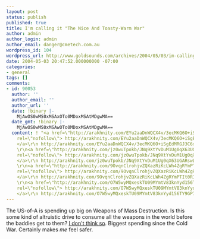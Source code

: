 ```yaml
---
layout: post
status: publish
published: true
title: I'm calling it "The Nice And Toasty-Warm War"
author: admin
author_login: admin
author_email: danger@cmetech.com.au
wordpress_id: 104
wordpress_url: http://www.goldsounds.com/archives/2004/05/03/im-calling-it-the-nice-and-toasty-warm-war/
date: 2004-05-03 20:47:52.000000000 -07:00
categories:
- general
tags: []
comments:
- id: 90053
  author: ''
  author_email: ''
  author_url: ''
  date: !binary |-
    MjAwOS0wMS0xMSAxOTo0MDoxMSAtMDgwMA==
  date_gmt: !binary |-
    MjAwOS0wMS0xMSAwOTo0MDoxMSAtMDgwMA==
  content: ! "<a href=\"http://arakhnity.com/EYu2aaDnWQCX4v/3ecMKQ6O+iSgEdMRGJ3C6xsGEUaqZGLhH6stwbCECMo5stF51jgDa5JDSN2dm9u51Jnf36swoF2cgScSEWIG17WL6dAoAZa6IiygKxRhTtM2XdCkrI/mJCNO+wM4D/qm7l+RI8eJhb37iQ3Dg\"
    rel=\"nofollow\"> http://arakhnity.com/EYu2aaDnWQCX4v/3ecMKQ6O+iSgEdMRGJ3C6xsGEUaqZGLhH6stwbCECMo5stF51jgDa5JDSN2dm9u51Jnf36swoF2cgScSEWIG17WL6dAoAZa6IiygKxRhTtM2XdCkrI/mJCNO+wM4D/qm7l+RI8eJhb37iQ3Dg
    </a>\r\n http://arakhnity.com/EYu2aaDnWQCX4v/3ecMKQ6O+iSgEdMRGJ3C6xsGEUaqZGLhH6stwbCECMo5stF51jgDa5JDSN2dm9u51Jnf36swoF2cgScSEWIG17WL6dAoAZa6IiygKxRhTtM2XdCkrI/mJCNO+wM4D/qm7l+RI8eJhb37iQ3Dg
    \r\n<a href=\"http://arakhnity.com/jz0wuTpokb/JNq9XtYvDuM1Ug0qX63UGARswL5BlAC5Cm91AbIrvCjyjqa/4DLHzNVSDhyqbwivGMYutkhhTPGsqTwpuvAJyrOnw2XcSqRyc5J98n5/qauQqdZd500rBLAS3yB34yPSC+UJe3qF4cn2vQGBgyWOM\"
    rel=\"nofollow\"> http://arakhnity.com/jz0wuTpokb/JNq9XtYvDuM1Ug0qX63UGARswL5BlAC5Cm91AbIrvCjyjqa/4DLHzNVSDhyqbwivGMYutkhhTPGsqTwpuvAJyrOnw2XcSqRyc5J98n5/qauQqdZd500rBLAS3yB34yPSC+UJe3qF4cn2vQGBgyWOM
    </a>\r\n http://arakhnity.com/jz0wuTpokb/JNq9XtYvDuM1Ug0qX63UGARswL5BlAC5Cm91AbIrvCjyjqa/4DLHzNVSDhyqbwivGMYutkhhTPGsqTwpuvAJyrOnw2XcSqRyc5J98n5/qauQqdZd500rBLAS3yB34yPSC+UJe3qF4cn2vQGBgyWOM
    \r\n<a href=\"http://arakhnity.com/9OvqnClrohjvZQXazRiKcLWh4ZgRYmPTIt0RII/zsIPvJqnw1tYfooeDnPtV0gQfdPAZgYdqskt44j7onxFkWU/BqYxINtkOrYaIsSq8QB2SKYr3cHpGjbqOmnxCcOx2YaLPmLIs0jL3ZORuf+s6EBbRIV9qNUsT\"
    rel=\"nofollow\"> http://arakhnity.com/9OvqnClrohjvZQXazRiKcLWh4ZgRYmPTIt0RII/zsIPvJqnw1tYfooeDnPtV0gQfdPAZgYdqskt44j7onxFkWU/BqYxINtkOrYaIsSq8QB2SKYr3cHpGjbqOmnxCcOx2YaLPmLIs0jL3ZORuf+s6EBbRIV9qNUsT
    </a>\r\n http://arakhnity.com/9OvqnClrohjvZQXazRiKcLWh4ZgRYmPTIt0RII/zsIPvJqnw1tYfooeDnPtV0gQfdPAZgYdqskt44j7onxFkWU/BqYxINtkOrYaIsSq8QB2SKYr3cHpGjbqOmnxCcOx2YaLPmLIs0jL3ZORuf+s6EBbRIV9qNUsT
    \r\n<a href=\"http://arakhnity.com/O7W5wyMQxeskTU09MYmtV83knYyd156TY9GP7Sq82jYMnXPI8xCS38n811LY6Gt3BvFo5GzAA/AkXCLV0EFVX3ywOcZLfrsl1WWIbKkrrCO69miGKkJ7XP3MWt3TJDD+vcO/zyJZ8QiNZDK9mojNPt2bjKQCq3vO\"
    rel=\"nofollow\"> http://arakhnity.com/O7W5wyMQxeskTU09MYmtV83knYyd156TY9GP7Sq82jYMnXPI8xCS38n811LY6Gt3BvFo5GzAA/AkXCLV0EFVX3ywOcZLfrsl1WWIbKkrrCO69miGKkJ7XP3MWt3TJDD+vcO/zyJZ8QiNZDK9mojNPt2bjKQCq3vO
    </a>\r\n http://arakhnity.com/O7W5wyMQxeskTU09MYmtV83knYyd156TY9GP7Sq82jYMnXPI8xCS38n811LY6Gt3BvFo5GzAA/AkXCLV0EFVX3ywOcZLfrsl1WWIbKkrrCO69miGKkJ7XP3MWt3TJDD+vcO/zyJZ8QiNZDK9mojNPt2bjKQCq3vO"
---
```

The US-of-A is spending up big on Weapons of Mass Destruction. Is this some kind of altruistic drive to consume all the weapons in the world before the baddies get to them? <a href="http://slate.msn.com/id/2099425/">I don't think so</a>. Biggest spending since the Cold War. Certainly makes <em>me</em> feel safer.
